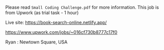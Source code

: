 Please read `Small Coding Challenge.pdf` for more information.
This job is from Upwork (as trial task - 1 hour)

Live site: https://book-search-online.netlify.app/

https://www.upwork.com/jobs/~016cf730b8777c17f0

Ryan : Newtown Square, USA